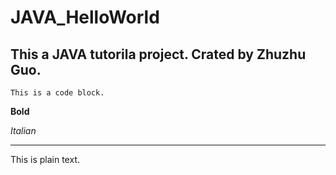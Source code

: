 # JAVA_HelloWorld

## This a JAVA tutorila project. Crated by Zhuzhu Guo.

`This is a code block.`

**Bold**

*Italian*

---

This is plain text.